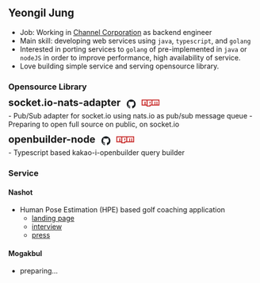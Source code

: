 ## Yeongil Jung

- Job: Working in [Channel Corporation](https://channel.io) as backend engineer
- Main skill: developing web services using `java`, `typescript`, and `golang`
- Interested in porting services to `golang` of pre-implemented in `java` or `nodeJS` in order to improve performance, high availability of service.
- Love building simple service and serving opensource library.

### Opensource Library

<div style="display: flex; flex-direction: row; gap: 12px; margin-top: 16px;">
  <b style="font-size: 20px; position: relative; top: -6px;">socket.io-nats-adapter</b>
  <a href="https://github.com/distrue/socket.io-nats-adapter">
    <img src="github.png" width="18" />
  </a>
  <a href="https://www.npmjs.com/package/socket.io-nats-adapter">
    <img src="npm.png" width="36" />
  </a>
</div>
- Pub/Sub adapter for socket.io using nats.io as pub/sub message queue
- Preparing to open full source on public, on socket.io

<div style="display: flex; flex-direction: row; gap: 12px; margin-top: 16px;">
  <b style="font-size: 20px; position: relative; top: -6px;">openbuilder-node</b>
  <a href="https://github.com/distrue/openbuilder-node">
    <img src="github.png" width="18" />
  </a>
  <a href="https://www.npmjs.com/package/openbuilder-node">
    <img src="npm.png" width="36" />
  </a>
</div>
- Typescript based kakao-i-openbuilder query builder

### Service

#### Nashot
- Human Pose Estimation (HPE) based golf coaching application 
  - [landing page](https://web.nashot.io/home.html)
  - [interview](https://blog.naver.com/sw_maestro/222120877101)
  - [press](http://www.dt.co.kr/contents.html?article_no=2021061002109931650005&ref=naver)

#### Mogakbul
- preparing...
